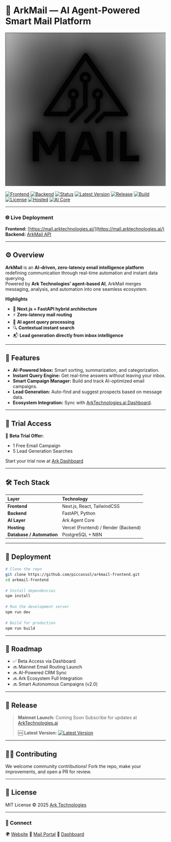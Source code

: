 
# 📨 ArkMail — AI Agent-Powered Smart Mail Platform

![ArkMail Logo](https://raw.githubusercontent.com/piccassol/arkmail-frontend/main/logo.jpg)

[![Frontend](https://img.shields.io/badge/Frontend-Next.js-blue)](https://github.com/piccassol/arkmail-frontend)
[![Backend](https://img.shields.io/badge/Backend-FastAPI-green)](https://github.com/piccassol/arkmail)
[![Status](https://img.shields.io/badge/Status-Pre--Mainnet-orange)](https://mail.arktechnologies.ai/)
[![Latest Version](https://img.shields.io/github/v/release/piccassol/arkmail-frontend?label=Latest%20Release)](https://github.com/piccassol/arkmail-frontend/releases)
[![Release](https://img.shields.io/badge/Mainnet-Coming%20Soon-yellow)](https://mail.arktechnologies.ai/)
[![Build](https://img.shields.io/github/actions/workflow/status/piccassol/arkmail-frontend/deploy.yml?label=Build)](https://github.com/piccassol/arkmail-frontend/actions)
[![License](https://img.shields.io/badge/License-MIT-lightgrey.svg)](LICENSE)
[![Hosted](https://img.shields.io/badge/Hosted%20on-Vercel-black)](https://mail.arktechnologies.ai/)
[![AI Core](https://img.shields.io/badge/Powered%20by-ArkTechnologies.ai-purple)](https://arktechnologies.ai/)

---

### 🌐 Live Deployment  
**Frontend:** [https://mail.arktechnologies.ai/](https://mail.arktechnologies.ai/)  
**Backend:** [ArkMail API](https://github.com/piccassol/arkmail)

---

## ⚙️ Overview

**ArkMail** is an **AI-driven, zero-latency email intelligence platform** redefining communication through real-time automation and instant data querying.  
Powered by **Ark Technologies’ agent-based AI**, ArkMail merges messaging, analysis, and automation into one seamless ecosystem.

**Highlights**
- 🧠 **Next.js + FastAPI hybrid architecture**  
- ⚡ **Zero-latency mail routing**  
- 🤖 **AI agent query processing**  
- 🔍 **Contextual instant search**  
- 📬 **Lead generation directly from inbox intelligence**

---

## 🧩 Features

- **AI-Powered Inbox:** Smart sorting, summarization, and categorization.  
- **Instant Query Engine:** Get real-time answers without leaving your inbox.  
- **Smart Campaign Manager:** Build and track AI-optimized email campaigns.  
- **Lead Generation:** Auto-find and suggest prospects based on message data.  
- **Ecosystem Integration:** Sync with [ArkTechnologies.ai Dashboard](https://arktechnologies.ai/dashboard).  

---

## 🧪 Trial Access

🎯 **Beta Trial Offer:**  
- 1 Free Email Campaign  
- 5 Lead Generation Searches  

Start your trial now at [Ark Dashboard](https://arktechnologies.ai/dashboard)

---

## 🛠️ Tech Stack

| Layer | Technology |
|:--|:--|
| **Frontend** | Next.js, React, TailwindCSS |
| **Backend** | FastAPI, Python |
| **AI Layer** | Ark Agent Core |
| **Hosting** | Vercel (Frontend) / Render (Backend) |
| **Database / Automation** | PostgreSQL + N8N |

---

## 🚢 Deployment

```bash
# Clone the repo
git clone https://github.com/piccassol/arkmail-frontend.git
cd arkmail-frontend

# Install dependencies
npm install

# Run the development server
npm run dev

# Build for production
npm run build
````

---

## 🧭 Roadmap

* ✅ Beta Access via Dashboard
* 🔜 Mainnet Email Routing Launch
* 🔜 AI-Powered CRM Sync
* 🔜 Ark Ecosystem Full Integration
* 🔜 Smart Autonomous Campaigns (v2.0)

---

## 🚀 Release

> **Mainnet Launch:** Coming Soon
> Subscribe for updates at [ArkTechnologies.ai](https://arktechnologies.ai)
>
> 🆕 **Latest Version:** [![Latest Version](https://img.shields.io/github/v/release/piccassol/arkmail-frontend?label=Current%20Version)](https://github.com/piccassol/arkmail-frontend/releases)

---

## 🧑‍💻 Contributing

We welcome community contributions!
Fork the repo, make your improvements, and open a PR for review.

---

## 📜 License

MIT License © 2025 [Ark Technologies](https://arktechnologies.ai)

---

### 🌉 Connect

🌍 [Website](https://arktechnologies.ai)
📧 [Mail Portal](https://mail.arktechnologies.ai)
💬 [Dashboard](https://arktechnologies.ai/dashboard)

```

